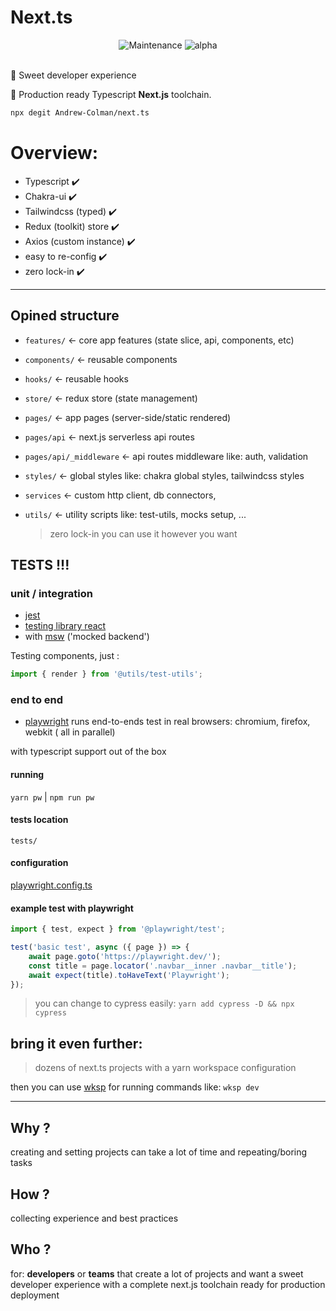 # Next.ts

<div align="center">
<img alt="Maintenance" src="https://img.shields.io/maintenance/yes/2023">
<img alt="alpha" src="https://img.shields.io/badge/alpha---?&color=blue">
<!-- [<img alt="GitHub Workflow Status" src="https://img.shields.io/github/workflow/status/Andrew-Colman/next.ts/Node.js%20CI">](../../actions) -->

</div>
<br>

🍬 Sweet developer experience

🚀 Production ready Typescript **Next.js** toolchain.

```sh
npx degit Andrew-Colman/next.ts
```

# Overview:

-   Typescript ✔️
-   Chakra-ui ✔️
-   Tailwindcss (typed) ✔️
-   Redux (toolkit) store ✔️
-   Axios (custom instance) ✔️
-   easy to re-config ✔️
-   zero lock-in ✔️

<!-- # Summary

1.  [Path aliases / structure](#opined-structure)
2.  [On demand feature generation](#on-demand-feature-generation)
3.  [everything typed (ts)]()
4.  [Real world Example](#real-world-example)
5.  [tests: jest, testing library, end-to-end](#tests) -->

---

## Opined structure

-   `features/` <- core app features (state slice, api, components, etc)
-   `components/` <- reusable components
-   `hooks/` <- reusable hooks
-   `store/` <- redux store (state management)
-   `pages/` <- app pages (server-side/static rendered)
-   `pages/api` <- next.js serverless api routes
-   `pages/api/_middleware` <- api routes middleware like: auth, validation
-   `styles/` <- global styles like: chakra global styles, tailwindcss styles
-   `services` <- custom http client, db connectors,
-   `utils/` <- utility scripts like: test-utils, mocks setup, ...

    > zero lock-in you can use it however you want

<!-- ## On demand feature generation:

reaxi

reaxi can generate everything that apps needs

-   components `reaxi component`
-   hooks `reaxi hook`
-   app features `reaxi feature`
-   store slices (redux) `reaxi slice`

read more about reaxi here

## Real world example:

-   ...

> add your example here: [read more](./) -->

## TESTS !!!

### unit / integration

-   [jest](https://jestjs.io/)
-   [testing library react](https://testing-library.com/docs/react-testing-library/intro/)
-   with [msw](https://mswjs.io/) ('mocked backend')

Testing components, just :

```ts
import { render } from '@utils/test-utils';
```

### end to end

-   [playwright](https://playwright.dev/docs/why-playwright) runs end-to-ends test in real browsers: chromium, firefox, webkit ( all in parallel)

with typescript support out of the box

#### running

`yarn pw` | `npm run pw`

#### tests location

`tests/`

#### configuration

[playwright.config.ts](./playwright.config.ts)

#### example test with playwright

```ts
import { test, expect } from '@playwright/test';

test('basic test', async ({ page }) => {
    await page.goto('https://playwright.dev/');
    const title = page.locator('.navbar__inner .navbar__title');
    await expect(title).toHaveText('Playwright');
});
```

> you can change to cypress easily: `yarn add cypress -D && npx cypress`

## bring it even further:

> dozens of next.ts projects with a yarn workspace configuration

then you can use [wksp](https://github.com/Andrew-Colman/wksp) for running commands like: `wksp dev`

---

## Why ?

creating and setting projects can take a lot of time and repeating/boring tasks

## How ?

collecting experience and best practices

## Who ?

for: **developers** or **teams** that create a lot of projects and want a sweet developer experience with a complete next.js toolchain ready for production deployment
